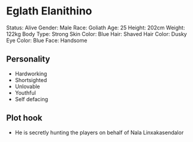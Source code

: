 # Eglath Elanithino

Status: Alive
Gender: Male
Race: Goliath
Age: 25
Height: 202cm
Weight: 122kg
Body Type: Strong
Skin Color: Blue
Hair: Shaved
Hair Color: Dusky
Eye Color: Blue
Face: Handsome

## Personality

- Hardworking
- Shortsighted
- Unlovable
- Youthful
- Self defacing

## Plot hook

- He is secretly hunting the players on behalf of Nala Linxakasendalor